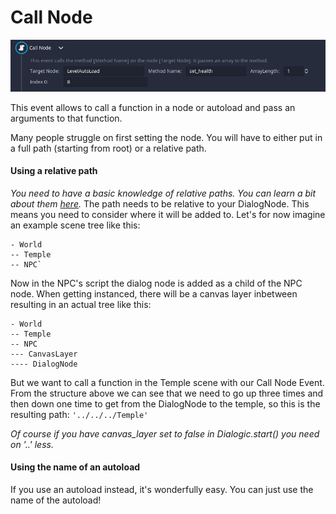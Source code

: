 # Call Node
![image](./Images/Call_Node.PNG)

This event allows to call a function in a node or autoload and pass an arguments to that function.

Many people struggle on first setting the node. You will have to either put in a full path (starting from root) or a relative path. 

#### Using a relative path
*You need to have a basic knowledge of relative paths. You can learn a bit about them [here](https://docs.godotengine.org/en/stable/classes/class_nodepath.html).*
The path needs to be relative to your DialogNode. This means you need to consider where it will be added to. 
Let's for now imagine an example scene tree like this:

```
- World
-- Temple
-- NPC`
```

Now in the NPC's script the dialog node is added as a child of the NPC node. When getting instanced, there will be a canvas layer inbetween resulting in an actual tree like this:

```
- World
-- Temple
-- NPC
--- CanvasLayer
---- DialogNode
```

But we want to call a function in the Temple scene with our Call Node Event. From the structure above we can see that we need to go up three times and then down one time to get from the DialogNode to the temple, so this is the resulting path:
`'../../../Temple'`

*Of course if you have canvas_layer set to false in Dialogic.start() you need on '..' less.*

#### Using the name of an autoload
If you use an autoload instead, it's wonderfully easy. You can just use the name of the autoload!
